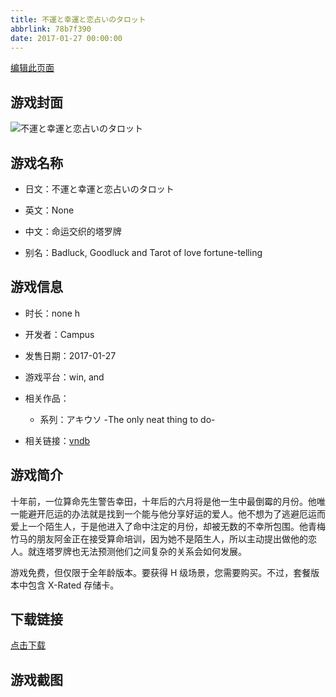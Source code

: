 ```yaml
---
title: 不運と幸運と恋占いのタロット
abbrlink: 78b7f390
date: 2017-01-27 00:00:00
---
```

[编辑此页面](https://github.com/ACG-3/ADV3-source/blob/main/source/_posts/%E4%B8%8D%E9%81%8B%E3%81%A8%E5%B9%B8%E9%81%8B%E3%81%A8%E6%81%8B%E5%8D%A0%E3%81%84%E3%81%AE%E3%82%BF%E3%83%AD%E3%83%83%E3%83%88.md)

## 游戏封面

![不運と幸運と恋占いのタロット](https://pan.timero.xyz/d/onedrive/img_lib_001/%E4%B8%8D%E9%81%8B%E3%81%A8%E5%B9%B8%E9%81%8B%E3%81%A8%E6%81%8B%E5%8D%A0%E3%81%84%E3%81%AE%E3%82%BF%E3%83%AD%E3%83%83%E3%83%88_cover.avif)


## 游戏名称

- 日文：不運と幸運と恋占いのタロット
- 英文：None
- 中文：命运交织的塔罗牌

- 别名：Badluck, Goodluck and Tarot of love fortune-telling


## 游戏信息

- 时长：none h
- 开发者：Campus
- 发售日期：2017-01-27
- 游戏平台：win, and
- 相关作品：
   - 系列：アキウソ -The only neat thing to do-

- 相关链接：[vndb](https://vndb.org/v19943)


## 游戏简介

十年前，一位算命先生警告幸田，十年后的六月将是他一生中最倒霉的月份。他唯一能避开厄运的办法就是找到一个能与他分享好运的爱人。他不想为了逃避厄运而爱上一个陌生人，于是他进入了命中注定的月份，却被无数的不幸所包围。他青梅竹马的朋友阿金正在接受算命培训，因为她不是陌生人，所以主动提出做他的恋人。就连塔罗牌也无法预测他们之间复杂的关系会如何发展。



游戏免费，但仅限于全年龄版本。要获得 H 级场景，您需要购买。不过，套餐版本中包含 X-Rated 存储卡。


## 下载链接

[点击下载](https://pan.timero.xyz/onedrive/adv_lib_001/%E4%B8%8D%E9%81%8B%E3%81%A8%E5%B9%B8%E9%81%8B%E3%81%A8%E6%81%8B%E5%8D%A0%E3%81%84%E3%81%AE%E3%82%BF%E3%83%AD%E3%83%83%E3%83%88)


## 游戏截图


